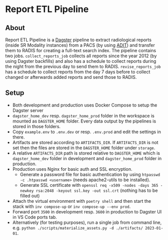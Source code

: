 # Report ETL Pipeline

## About

Report ETL Pipeline is a [Dagster](https://dagster.io/) pipeline to extract radiological reports (inside SR Modality instances) from a PACS (by using [ADIT](https://github.com/radexperts/adit)) and transfer them to RADIS for creating a full-text search index. The pipeline contains two jobs. `collect_reports_job` collects all reports since the year 2012 (by using Dagster backfills) and also has a schedule to collect reports during the night from the previous day to send them to RADIS. `revise_reports_job` has a schedule to collect reports from the day 7 days before to collect changed or afterwards added reports and send those to RADIS.

## Setup

- Both development and production uses Docker Compose to setup the Dagster server
- `dagster_home_dev` resp. `dagster_home_prod` folder in the workspace is mounted as `DAGSTER_HOME` folder. Every data output by the pipelines is stored in those folders.
- Copy `example.env` to `.env.dev` or resp. `.env.prod` and edit the settings in there.
- Artifacts are stored according to `ARTIFACTS_DIR`. If `ARTIFACTS_DIR` is not set then the files are stored in the `DAGSTER_HOME` folder under `storage`.
- A relative `ARTIFACTS_DIR` path is stored relative to `DAGSTER_HOME` which is `dagster_home_dev` folder in development and `dagster_home_prod` folder in production.
- Production uses Nginx for basic auth and SSL encryption.
  - Generate a password file for basic authentication by using `htpasswd -c .htpasswd <username>` (needs apache2-utils to be installed).
  - Generate SSL certificate with `openssl req -x509 -nodes -days 365 -newkey rsa:2048 -keyout ssl.key -out ssl.crt` (nothing has to be filled out)
- Attach the virtual environment with `poetry shell` and then start the stack with `inv compose-up` or `inv compose-up --env prod`.
- Forward port `3500` in development resp. `3600` in production to Dagster UI in VS Code ports tab.
- Alternatively (for testing purposes), run a single job from command line, e.g. `python ./scripts/materialize_assets.py -d ./artifacts/ 2023-01-01`.
